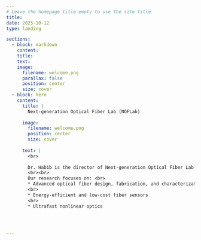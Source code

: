 ```yaml
---
# Leave the homepage title empty to use the site title
title:
date: 2025-10-12
type: landing

sections:
  - block: markdown
    content:
    title:
    text:
    image:
      filename: welcome.png
      parallax: false
      position: center
      size: cover
  - block: hero
    content:
      title: |
        Next-generation Optical Fiber Lab (NOFLab)
    
      image:
        filename: welcome.png
        position: center
        size: cover
   
      text: |
        <br>
        
        Dr. Habib is the director of Next-generation Optical Fiber Lab (NOFLab), where he leads cutting-edge research and innovation on next-generation optical fibers for photonics based applications.
        <br><br>
        Our research focuses on: <br>
        * Advanced optical fiber design, fabrication, and characterization
        <br>
        * Energy-efficient and low-cost fiber sensors
        <br>
        * Ultrafast nonlinear optics
  


 
---
```

